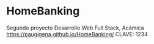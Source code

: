 # HomeBanking
Segundo proyecto Desarrollo Web Full Stack, Acámica
https://paugigena.github.io/HomeBanking/
CLAVE: 1234
